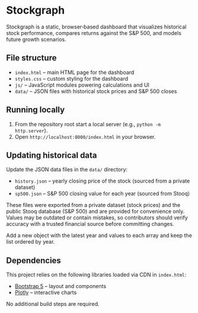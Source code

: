 # Stockgraph

Stockgraph is a static, browser‑based dashboard that visualizes historical stock performance, compares returns against the S&P 500, and models future growth scenarios.

## File structure
- `index.html` – main HTML page for the dashboard
- `styles.css` – custom styling for the dashboard
- `js/` – JavaScript modules powering calculations and UI
- `data/` – JSON files with historical stock prices and S&P 500 closes

## Running locally
1. From the repository root start a local server (e.g., `python -m http.server`).
2. Open `http://localhost:8000/index.html` in your browser.

## Updating historical data
Update the JSON data files in the `data/` directory:
- `history.json` – yearly closing price of the stock (sourced from a private dataset)
- `sp500.json` – S&P 500 closing value for each year (sourced from Stooq)

These files were exported from a private dataset (stock prices) and the public Stooq database (S&P 500) and are provided for convenience only. Values may be outdated or contain mistakes, so contributors should verify accuracy with a trusted financial source before committing changes.

Add a new object with the latest year and values to each array and keep the list ordered by year.

## Dependencies
This project relies on the following libraries loaded via CDN in `index.html`:
- [Bootstrap 5](https://getbootstrap.com/) – layout and components
- [Plotly](https://plotly.com/javascript/) – interactive charts

No additional build steps are required.
